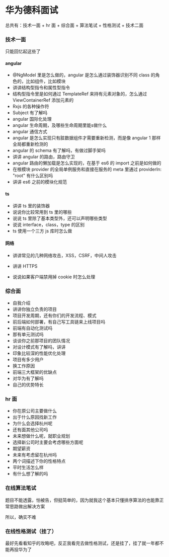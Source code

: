 # 华为德科面试

总共有：技术一面 + hr 面 + 综合面 + 算法笔试 + 性格测试 + 技术二面

### 技术一面

只能回忆起这些了

#### angular

- @NgModel 里是怎么做的，angular 是怎么通过装饰器识别不同 class 的角色的，比如组件，比如模块
- 讲讲结构型指令和属性型指令
- 结构型指令里是如何通过 TemplateRef 来持有元素对象的，怎么通过 ViewContainerRef 添加元素的
- Rxjs 的各种操作符
- Subject 有了解吗
- angular 国际化处理
- angular 生命周期，及哪些生命周期里能s做什么
- angular 通信方式
- angular 是怎么实现只有脏数据组件才需要重新检测，而是像 angular 1 那样全局都重新检测的
- angular 的 schema 有了解吗，有做过脚手架吗
- 讲讲 angular 的路由，路由守卫
- angular 路由的懒加载是怎么实现的，在基于 es6 的 import 之前是如何做的
- 在根模块 provider 的全局单例服务和直接在服务的 meta 里通过 providerIn: "root" 有什么区别吗
- 讲讲 es6 之前的模块化规范

#### ts

- 讲讲 ts 里的装饰器
- 说说你比较常用到 ts 里的哪些
- 说说 ts 里除了基本类型外，还可以声明哪些类型
- 说说 interface，class，type 的区别
- ts 使用一个三方 js 库时怎么做

#### 网络

- 讲讲常见的几种网络攻击，XSS，CSRF，中间人攻击

- 讲讲 HTTPS

- 说说如果客户端禁用掉 cookie 时怎么处理


### 综合面

- 自我介绍
- 讲讲你独立负责的项目
- 项目开发周期，还有你们的开发流程、模式
- 前后端如何部署，有自己写工具链来上线项目吗
- 前端有自动化测试吗
- 那有单元测试吗
- 谈谈你之前那项目的团队情况
- 对设计模式有了解吗，讲讲
- 印象比较深的性能优化处理
- 项目有多少用户
- 换工作原因
- 前端三大框架的优缺点
- 对华为有了解吗
- 自己的优势特长

### hr 面

- 你在原公司主要做什么
- 出于什么原因找新工作
- 为什么会选择杭州呢
- 还有面其他公司吗
- 未来想做什么呢，就职业规划
- 选择新公司时主要会考虑哪些方面呢
- 期望薪资
- 未来有考虑留在杭州吗
- 两个词描述下你的性格特点
- 平时生活怎么样
- 有什么想了解的吗

### 在线算法笔试

题目不能透露，怕被告，但挺简单的，因为就我这个基本只懂排序算法的也能靠正常思路做出解决方案

所以，确实不难

### 在线性格测试（挂了）

最好先看看知乎的攻略吧，反正我看完去做性格测试，还是挂了，挂了就一年都不能再投华为了

